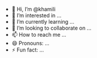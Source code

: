 - 👋 Hi, I’m @khamili
- 👀 I’m interested in ...
- 🌱 I’m currently learning ...
- 💞️ I’m looking to collaborate on ...
- 📫 How to reach me ...
- 😄 Pronouns: ...
- ⚡ Fun fact: ...

<!---
khamili/khamili is a ✨ special ✨ repository because its `README.md` (this file) appears on your GitHub profile.
You can click the Preview link to take a look at your changes.
--->
